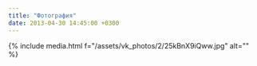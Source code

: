 ```yaml
---
title: "Фотография"
date: 2013-04-30 14:45:00 +0300
---
```



{% include media.html f="/assets/vk_photos/2/25kBnX9iQww.jpg" alt="" %}
